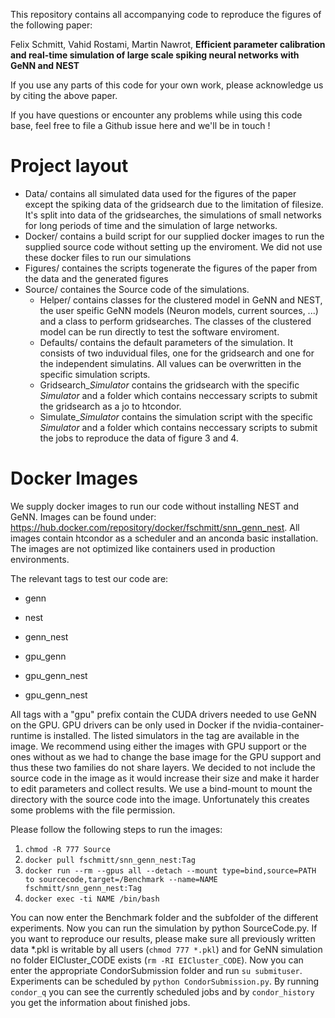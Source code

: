 This repository contains all accompanying code to reproduce the figures of the following paper:

Felix Schmitt, Vahid Rostami, Martin Nawrot, **Efficient parameter calibration and real-time
simulation of large scale spiking neural networks with GeNN and NEST**

If you use any parts of this code for your own work, please acknowledge us by citing the above paper.

If you have questions or encounter any problems while using this code base, feel free to file a Github issue here and we'll be in touch !

# Project layout
- Data/ contains all simulated data used for the figures of the paper except the spiking data of the gridsearch due to the limitation of filesize. It's split into data of the gridsearches, the simulations of small networks for long periods of time and the simulation of large networks.
- Docker/ contains a build script for our supplied docker images to run the supplied source code without setting up the enviroment. We did not use these docker files to run our simulations
- Figures/ containes the scripts togenerate the figures of the paper from the data and the generated figures
- Source/ containes the Source code of the simulations.
  - Helper/ contains classes for the clustered model in GeNN and NEST, the user speific GeNN models (Neuron models, current sources, ...) and a class to perform gridsearches. The classes of the clustered model can be run directly to test the software enviroment.
  - Defaults/ contains the default parameters of the simulation. It consists of two induvidual files, one for the gridsearch and one for the independent simulatins. All values can be overwritten in the specific simulation scripts.
  - Gridsearch_$Simulator$ contains the gridsearch with the specific $Simulator$ and a folder which contains neccessary scripts to submit the gridsearch as a jo to htcondor.
  - Simulate_$Simulator$ contains the simulation script with the specific $Simulator$ and a folder which contains neccessary scripts to submit the jobs to reproduce the data of figure 3 and 4.

# Docker Images
We supply docker images to run our code without installing NEST and GeNN.
Images can be found under: https://hub.docker.com/repository/docker/fschmitt/snn_genn_nest. 
All images contain htcondor as a scheduler and an anconda basic installation. The images are not optimized like containers used in production environments. 

The relevant tags to test our code are:
- genn
- nest
- genn_nest

- gpu_genn
- gpu_genn_nest
- gpu_genn_nest 

All tags with a "gpu" prefix contain the CUDA drivers needed to use GeNN on the GPU. GPU drivers can be only used in Docker if the  nvidia-container-runtime
is installed. The listed simulators in the tag are available in the image. We recommend using either the images with GPU support or the ones without as we had to change the base image for the GPU support and thus these two families do not share layers. 
We decided to not include the source code in the image as it would increase their size and make it harder to edit parameters and collect results. We use a bind-mount to mount the directory with the source code into the image. Unfortunately this creates some problems with the file permission. 

Please follow the following steps to run the images:
1) `chmod -R 777 Source`
2) `docker pull fschmitt/snn_genn_nest:Tag`
3) `docker run --rm --gpus all --detach --mount type=bind,source=PATH to sourcecode,target=/Benchmark --name=NAME fschmitt/snn_genn_nest:Tag`
4) `docker exec -ti NAME /bin/bash`

You can now enter the Benchmark folder and the subfolder of the different experiments. Now you can run the simulation by python SourceCode.py.
If you want to reproduce our results, please make sure all previously written data \*.pkl is writable by all users (`chmod 777 *.pkl`) and for GeNN simulation no folder EICluster_CODE exists (`rm -RI EICluster_CODE`). Now you can enter the appropriate CondorSubmission folder and run `su submituser`. Experiments can be scheduled by `python CondorSubmission.py`. By running `condor_q` you can see the currently scheduled jobs and by `condor_history` you get the information about finished jobs.
